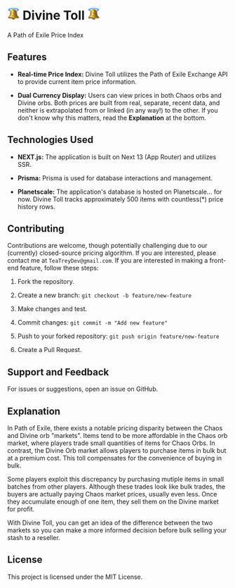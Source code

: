 # <span><img src="./public/medbell.png" alt="drawing" style="height: 1em"/> Divine Toll <img src="./public/medbell.png" alt="drawing" style="height: 1em"/></span>

A Path of Exile Price Index

## Features

- **Real-time Price Index:** Divine Toll utilizes the Path of Exile Exchange API to provide current item price information.

- **Dual Currency Display:** Users can view prices in both Chaos orbs and Divine orbs. Both prices are built from real, separate, recent data, and neither is extrapolated from or linked (in any way!) to the other. If you don't know why this matters, read the **Explanation** at the bottom.

## Technologies Used

- **NEXT.js:** The application is built on Next 13 (App Router) and utilizes SSR.

- **Prisma:** Prisma is used for database interactions and management.

- **Planetscale:** The application's database is hosted on Planetscale... for now. Divine Toll tracks approximately 500 items with countless(*) price history rows.

## Contributing

Contributions are welcome, though potentially challenging due to our (currently) closed-source pricing algorithm. If you are interested, please contact me at `TeaTreyDev@gmail.com`.
If you are interested in making a front-end feature, follow these steps:

1. Fork the repository.

2. Create a new branch: `git checkout -b feature/new-feature`

3. Make changes and test.

4. Commit changes: `git commit -m "Add new feature"`

5. Push to your forked repository: `git push origin feature/new-feature`

6. Create a Pull Request.

## Support and Feedback

For issues or suggestions, open an issue on GitHub.

## Explanation

In Path of Exile, there exists a notable pricing disparity between the Chaos and Divine orb "markets". Items tend to be more affordable in the Chaos orb market, where players trade small quantities of items for Chaos Orbs. In contrast, the Divine Orb market allows players to purchase items in bulk but at a premium cost. This toll compensates for the convenience of buying in bulk.

Some players exploit this discrepancy by purchasing mutiple items in small batches from other players. Although these trades look like bulk trades, the buyers are actually paying Chaos market prices, usually even less. Once they accumulate enough of one item, they sell them on the Divine market for profit.

With Divine Toll, you can get an idea of the difference between the two markets so you can make a more informed decision before bulk selling your stash to a reseller. 

## License

This project is licensed under the MIT License.
